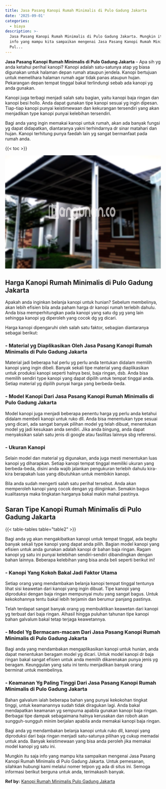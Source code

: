```yaml
---
title: Jasa Pasang Kanopi Rumah Minimalis di Pulo Gadung Jakarta
date: '2025-09-01'
categories:
  - biaya
description: >-
  Jasa Pasang Kanopi Rumah Minimalis di Pulo Gadung Jakarta. Mungkin itu saja
  info yang mampu kita sampaikan mengenai Jasa Pasang Kanopi Rumah Minimalis di
  Pul...
---
```


**Jasa Pasang Kanopi Rumah Minimalis di Pulo Gadung Jakarta** – Apa sih yg anda ketahui perihal kanopi? Kanopi adalah satu-satunya atap yg biasa digunakan untuk halaman depan rumah ataupun jendela. Kanopi bertujuan untuk memelihara halaman rumah agar tidak panas ataupun hujan. Pekarangan depan tempat tinggal bakal terlindungi sebab ada kanopi yg anda gunakan.

Kanopi juga terbagi menjadi salah satu bagian, yaitu kanopi baja ringan dan kanopi besi hollo. Anda dapat gunakan tipe kanopi sesuai yg ingin dipesan. Tiap-tiap kanopi punyai keistimewaan dan kekurangan tersendiri yang akan menjadikan type kanopi punyai kelebihan tersendiri.

Bagi anda yang ingin memakai kanopi untuk rumah, akan ada banyak fungsi yg dapat didapatkan, diantaranya yakni terhindarnya dr sinar matahari dan hujan. Kanopi terhitung punya faedah lain yg sangat bermanfaat pada rumah anda.

{{< toc >}}

![Jasa Pasang Kanopi Rumah Minimalis di Pulo Gadung Jakarta](/images/harga-kanopi-minimalis-16.png)

## Harga Kanopi Rumah Minimalis di Pulo Gadung Jakarta

Apakah anda inginkan belanja kanopi untuk hunian? Sebelum membelinya, akan lebih efisien bila anda paham harga dr kanopi rumah terlebih dahulu. Anda bisa memperhitungkan pada kanopi yang satu dg yg yang lain sehingga kanopi yg diperoleh yang cocok dg yg dicari.

Harga kanopi dipengaruhi oleh salah satu faktor, sebagian diantaranya sebagai berikut:

### \- Material yg Diaplikasikan Oleh Jasa Pasang Kanopi Rumah Minimalis di Pulo Gadung Jakarta

Material jadi beberapa hal perlu yg perlu anda tentukan didalam memilih kanopi yang ingin dibeli. Banyak sekali tipe material yang diaplikasikan untuk produksi kanopi seperti halnya besi, baja ringan, dsb. Anda bisa memilih sendiri type kanopi yang dapat dipilih untuk tempat tinggal anda. Setiap material yg dipilih punyai harga yang berbeda-beda.

### \- Model Kanopi Dari Jasa Pasang Kanopi Rumah Minimalis di Pulo Gadung Jakarta

Model kanopi juga menjadi beberapa penentu harga yg perlu anda ketahui didalam membeli kanopi untuk ruko dll. Anda bisa menentukan type sesuai yang dicari, ada sangat banyak pilihan model yg telah dibuat, menentukan model yg jadi kesukaan anda sendiri. Jika anda bingung, anda dapat menyaksikan salah satu jenis di google atau fasilitas lainnya sbg referensi.

### \- Ukuran Kanopi

Selain model dan material yg digunakan, anda juga mesti menentukan luas kanopi yg diharapkan. Setiap kanopi tempat tinggal memiliki ukuran yang berbeda-beda, disini anda wajib jalankan pengukuran terlebih dahulu kira-kira berapakah luas yang dibutuhkan untuk membikin kanopi.

Bila anda sudah mengerti salah satu perihal tersebut. Anda akan memperoleh kanopi yang cocok dengan yg diinginkan. Semakin bagus kualitasnya maka tingkatan harganya bakal makin mahal pastinya.

## Saran Tipe Kanopi Rumah Minimalis di Pulo Gadung Jakarta

{{< table-tables table="table2" >}}

Bagi anda yg akan mengakibatkan kanopi untuk tempat tinggal, ada begitu banyak sekali type kanopi yang dapat anda pilih. Bagian model kanopi yang efisien untuk anda gunakan adalah kanopi dr bahan baja ringan. Ragam kanopi yg satu ini punyai kelebihan sendiri-sendiri dibandingkan dengan bahan lainnya. Beberapa kelebihan yang bisa anda beli seperti berikut ini!

### \- Kanopi Yang Kokoh Bakal Jadi Faktor Utama

Setiap orang yang mendambakan belanja kanopi tempat tinggal tentunya lihat sisi keawetan dari kanopi yang ingin dibuat. Tipe kanopi yang diproduksi dengan baja ringan mempunyai mutu yang sangat bagus. Untuk kekokohannya tentu bakal lebih terjamin dan berumur panjang pastinya.

Telah terdapat sangat banyak orang yg membuktikan keawetan dari kanopi yg terbuat dari baja ringan. Alhasil hingga puluhan tahunan tipe kanopi bahan galvalum bakal tetap terjaga keawetannya.

### \- Model Yg Bermacam-macam Dari Jasa Pasang Kanopi Rumah Minimalis di Pulo Gadung Jakarta

Bagi anda yang mendambakan mengaplikasikan kanopi untuk hunian, anda dapat menentukan beragam model yg dicari. Untuk model kanopi dr baja ringan bakal sangat efisien untuk anda memilih dikarenakan punya jenis yg beragam. Keunggulan yang satu ini tentu menjadikan banyak orang berminat untuk membelinya.

### \- Keamanan Yg Paling Tinggi Dari Jasa Pasang Kanopi Rumah Minimalis di Pulo Gadung Jakarta

Bahan galvalum ialah beberapa bahan yang punyai kekokohan tingkat tinggi, untuk keamanannya sudah tidak diragukan lagi. Anda bakal mendapatkan keamanan yg sempurna apabila gunakan kanopi baja ringan. Berbagai tipe dampak sebagaimana halnya kerusakan dan roboh akan sungguh-sungguh minim berjalan apabila anda memakai kanopi baja ringan.

Bagi anda yg mendambakan belanja kanopi untuk ruko dll, kanopi yang diproduksi dari baja ringan menjadi satu-satunya pilihan yg cukup memadai untuk anda. Banyak keistimewaan yang bisa anda peroleh jika memakai model kanopi yg satu ini.

Mungkin itu saja info yang mampu kita sampaikan mengenai Jasa Pasang Kanopi Rumah Minimalis di Pulo Gadung Jakarta. Untuk pemesanan, silahkan hubungi kami melalui nomer telpon yg ada di situs ini. Semoga informasi berikut berguna untuk anda, terimakasih banyak.

**Ref by:**  [Kanopi Rumah Minimalis Pulo Gadung Jakarta](https://id.wikipedia.org/wiki/Kanopi)
